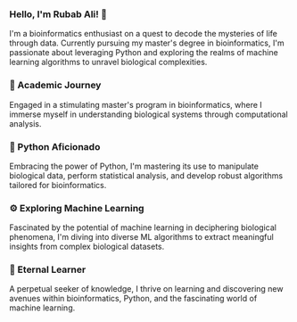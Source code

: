 ### Hello, I'm Rubab Ali! 👋
I'm a bioinformatics enthusiast on a quest to decode the mysteries of life through data. Currently pursuing my master's degree in bioinformatics, I'm passionate about leveraging Python and exploring the realms of machine learning algorithms to unravel biological complexities.

### 🔬 Academic Journey
Engaged in a stimulating master's program in bioinformatics, where I immerse myself in understanding biological systems through computational analysis.

### 🐍 Python Aficionado
Embracing the power of Python, I'm mastering its use to manipulate biological data, perform statistical analysis, and develop robust algorithms tailored for bioinformatics.

### ⚙️ Exploring Machine Learning
Fascinated by the potential of machine learning in deciphering biological phenomena, I'm diving into diverse ML algorithms to extract meaningful insights from complex biological datasets.

### 🌱 Eternal Learner
A perpetual seeker of knowledge, I thrive on learning and discovering new avenues within bioinformatics, Python, and the fascinating world of machine learning.



